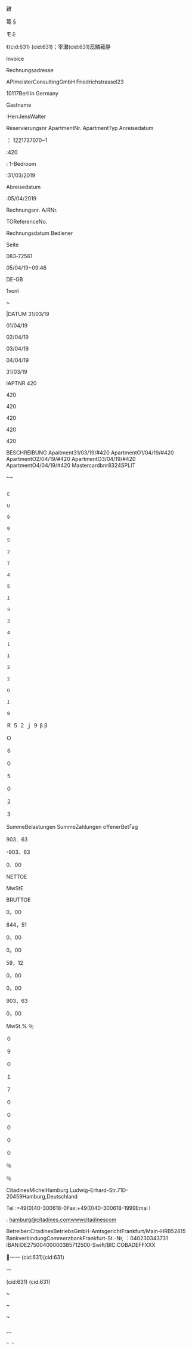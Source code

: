 難

篭
§

モミ

《(cid:631) (cid:631)；宰灘(cid:631)蕊鱗薙静

Invoice

Rechnungsadresse

APImeisterConsultingGmbH
Friedrichstrassel23

10117Berl in
Germany

Gastname

:HerrJensWalter

Reservierungsnr
ApartmentNr.
ApartmentTyp
Anreisedatum

： 1221737070−1

:420

: 1-Bedroom

:31/03/2019

Abreisedatum

:05/04/2019

Rechnungsnr.
A/RNr.

TOReferenceNo.

Rechnungsdatum
Bediener

Seite

083‐72561

05/04/19−09:46

DE-GB

1vonl

~

|DATUM
31/03/19

01/04/19

02/04/19

03/04/19

04/04/19

31/03/19

IAPTNR
420

420

420

420

420

420

BESCHREIBUNG
Apaitment31/03/19/#420
ApartmentO1/04/19/#420
ApartmentO2/04/19/#420
ApartmentO3/04/19/#420
ApartmentO4/04/19/#420
Mastercardbnr8324SPLIT

~~

~~~~

Ｅ

Ｕ

９

９

５

２

７

４

５

１

３

３

４

ｌ

１

２

２

０

１

９

~~~~

Ｒ
５
２
ｊ
９
β
β

Ｏ

６

０

５

０

２

３

SummeBelastungen
SummeZahlungen
offenerBet｢ag

903．63

-903．63

0．00

NETTOE

MwStE

BRUTTOE

0，00

844，51

0，00

0，00

59，12

0，00

0，00

903，63

0，00

MwSt.%
％

０

９

０

１

７

０

０

０

０

０

％

％

CitadinesMichelHamburg
Ludwig-Erhard-Str.71D-20459Hamburg,Deutschland

Tel :+49(0)40-300618-0Fax:+49(0)40-300618-1999Emai l

: hamburg@citadines.comwwwcitadinescom

Betreiber:CitadinesBetriebsGmbH-AmtsgerlchtFrankfurt/Main-HRB52815
BankverbindungCommerzbankFrankfurt-St.-Nr, ：040230343731
IBAN:DE27500400000385712500-Swift/BIC:COBADEFFXXX

一一 (cid:631)(cid:631)

一

(cid:631)
(cid:631)

~

~

~

~~~ ~~~~

~~

~ ~

